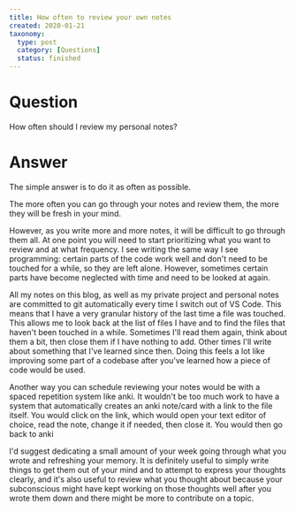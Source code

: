 ```yaml
---
title: How often to review your own notes
created: 2020-01-21
taxonomy:
  type: post
  category: [Questions]
  status: finished
---
```


# Question
How often should I review my personal notes?

# Answer
The simple answer is to do it as often as possible.

The more often you can go through your notes and review them, the more they will be fresh in your mind.

However, as you write more and more notes, it will be difficult to go through them all. At one point you will need to start prioritizing what you want to review and at what frequency. I see writing the same way I see programming: certain parts of the code work well and don't need to be touched for a while, so they are left alone. However, sometimes certain parts have become neglected with time and need to be looked at again.

All my notes on this blog, as well as my private project and personal notes are committed to git automatically every time I switch out of VS Code. This means that I have a very granular history of the last time a file was touched. This allows me to look back at the list of files I have and to find the files that haven't been touched in a while. Sometimes I'll read them again, think about them a bit, then close them if I have nothing to add. Other times I'll write about something that I've learned since then. Doing this feels a lot like improving some part of a codebase after you've learned how a piece of code would be used.

Another way you can schedule reviewing your notes would be with a spaced repetition system like anki. It wouldn't be too much work to have a system that automatically creates an anki note/card with a link to the file itself. You would click on the link, which would open your text editor of choice, read the note, change it if needed, then close it. You would then go back to anki

I'd suggest dedicating a small amount of your week going through what you wrote and refreshing your memory. It is definitely useful to simply write things to get them out of your mind and to attempt to express your thoughts clearly, and it's also useful to review what you thought about because your subconscious might have kept working on those thoughts well after you wrote them down and there might be more to contribute on a topic.
